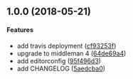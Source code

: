 <a name="1.0.0"></a>
## 1.0.0 (2018-05-21)


#### Features

*   add travis deployment ([cf93253f](https://github.com/weareinteractive/weareinteractive.com/commit/cf93253ffa88bec38acc7282c375e686fb86aac6))
*   upgrade to middleman 4 ([64de69a4](https://github.com/weareinteractive/weareinteractive.com/commit/64de69a430409cf998cc89099d6bc26225bc9c03))
*   add editorconfig ([95f496d3](https://github.com/weareinteractive/weareinteractive.com/commit/95f496d32a1a46709a08ea0deca51f3cec88599a))
*   add CHANGELOG ([5aedcba0](https://github.com/weareinteractive/weareinteractive.com/commit/5aedcba0f733838c7735658b6a4cbccd6ac359d8))



